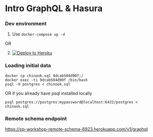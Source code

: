 # Intro GraphQL & Hasura

### Dev environment

1. Use `docker-compose up -d`

OR

2. [![Deploy to
Heroku](https://www.herokucdn.com/deploy/button.svg)](https://heroku.com/deploy?template=https://github.com/hasura/graphql-engine-heroku)

### Loading initial data

```
docker cp chinook.sql 9dcab504d90f:/
docker exec -ti 9dcab504d90f /bin/bash
psql -U postgres < chinook.sql
```

OR if you already have psql installed locally

```
psql postgres://postgres:mypassword@localhost:6432/postgres < chinook.sql
```

### Remote schema endpoint

https://op-workshop-remote-schema-6923.herokuapp.com/v1/graphql

